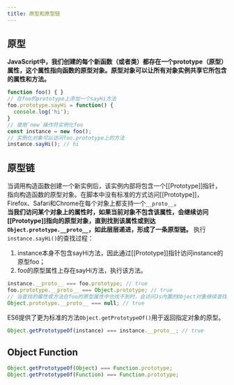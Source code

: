 ```yaml
---
title: 原型和原型链
---
```

## 原型
**JavaScript中，我们创建的每个新函数（或者类）都存在一个prototype（原型）属性，这个属性指向函数的原型对象。原型对象可以让所有对象实例共享它所包含的属性和方法。**

```js
function foo() { }
// 在foo的prototype上添加一个sayHi方法
foo.prototype.sayHi = function() {
  console.log('hi');
}
// 使用`new`操作符实例化foo
const instance = new foo();
// 实例化对象可以访问foo.prototype上的方法
instance.sayHi(); // hi
```
## 原型链
当调用构造函数创建一个新实例后，该实例内部将包含一个[[Prototype]]指针，指向构造函数的原型对象。在脚本中没有标准的方式访问[[Prototype]]，Firefox、Safari和Chrome在每个对象上都支持一个`__proto__`。  
**当我们访问某个对象上的属性时，如果当前对象不包含该属性，会继续访问[[Prototype]]指向的原型对象，直到找到该属性或到达`Object.prototype.__proto__`，如此层层递进，形成了一条原型链。**
执行`instance.sayHi()`的查找过程：
1. instance本身不包含sayHi方法，因此通过[[Prototype]]指针访问instance的原型foo；
2. foo的原型属性上存在sayHi方法，执行该方法。
```js
instance.__proto__ === foo.prototype; // true
foo.prototype.__proto__ === Object.prototype; // true
// 当查找的属性或方法在foo的原型属性中也找不到时，会访问Js内置的Object对象继续查找，直到到达Object.prototype.__proto__
Object.prototype.__proto__ === null; // true
```
ES6提供了更为标准的方法`Object.getPrototypeOf()`用于返回指定对象的原型。
```js
Object.getPrototypeOf(instance) === instance.__proto__; // true
```
## Object Function
```js
Object.getPrototypeOf(Object) === Function.prototype;
Object.getPrototypeOf(Function) === Function.prototype;
```